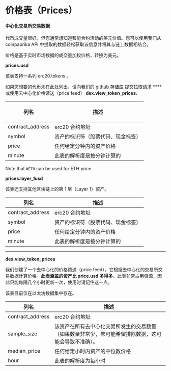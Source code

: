 # 价格表（Prices）

#### 中心化交易所交易数据 <a href="#centralised-exchanges-trading-data" id="centralised-exchanges-trading-data"></a>

代币成交量很好，但您通常想知道智能合约活动的美元价值。您可以使用我们从 coinpaprika API 中提取的数据轻松获取该信息并将其与链上数据相结合。

价格是基于实时市场数据的成交量加权价格，转换为美元。

**prices.usd**

该表支持一系列 erc20.tokens 。

如果您想要的代币未在此处列出，请向我们的 [github 存储库](https://github.com/duneanalytics/abstractions/tree/master/prices) 提交拉取请求 **** 或使用去中心化价格馈送（price feed） **dex.view\_token\_prices.**

| <p></p><p>列名</p> | 描述                                   |
| ------------------------- | --------------------------------------------- |
| contract\_address         | erc20 合约地址      |
| symbol                    | 资产的标识符（股票代码、现金标签） |
| price                     | 任何给定分钟内的资产价格    |
| minute                    | 此表的解析度是按分钟计算的   |

Note that `WETH` can be used for ETH price.

**prices.layer\_1usd**

该表还支持其他区块链上的第 1 层（Layer 1）资产。

| 列名       | 描述                                   |
| ----------------- | --------------------------------------------- |
| contract\_address | erc20 合约地址        |
| symbol            | 资产的标识符（股票代码、现金标签） |
| price             | 任何给定分钟内的资产价格    |
| minute            | 此表的解析度是按分钟计算的    |

****

**dex.view\_token\_prices**

我们创建了一个去中心化的价格馈送（price feed），它根据去中心化的交易所交易数据计算价格。**此表涵盖的资产比 price.usd 多得多**。此表非常占用资源，因此只能每隔几个小时更新一次，使用时请记住这一点。

该表目前仅在以太坊数据集中存在。

| 列名       | 描述                                                          |
| ----------------- | ------------------------------------------------------------------------------------------------------------------------------------------------------------------------------- |
| contract\_address | erc20 合约地址                                                                               |
| sample\_size      | 该资产在所有去中心化交易所发生的交易数量（如果数量非常少，您可能希望排除数据，这可能会导致不准确）。|
| median\_price     | 任何给定小时内资产的中位数价格                                                                                                     |
| hour              | 此表的解析度为每小时                                                                                                             |
